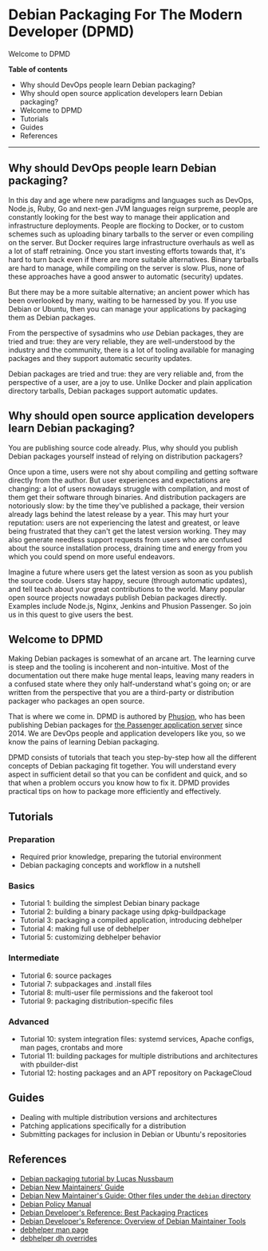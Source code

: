 # Debian Packaging For The Modern Developer (DPMD)

Welcome to DPMD

**Table of contents**

 * Why should DevOps people learn Debian packaging?
 * Why should open source application developers learn Debian packaging?
 * Welcome to DPMD
 * Tutorials
 * Guides
 * References

---

## Why should DevOps people learn Debian packaging?

In this day and age where new paradigms and languages such as DevOps, Node.js, Ruby, Go and next-gen JVM languages reign surpreme, people are constantly looking for the best way to manage their application and infrastructure deployments. People are flocking to Docker, or to custom schemes such as uploading binary tarballs to the server or even compiling on the server. But Docker requires large infrastructure overhauls as well as a lot of staff retraining. Once you start investing efforts towards that, it's hard to turn back even if there are more suitable alternatives. Binary tarballs are hard to manage, while compiling on the server is slow. Plus, none of these approaches have a good answer to automatic (security) updates.

But there may be a more suitable alternative; an ancient power which has been overlooked by many, waiting to be harnessed by you. If you use Debian or Ubuntu, then you can manage your applications by packaging them as Debian packages.

From the perspective of sysadmins who *use* Debian packages, they are tried and true: they are very reliable, they are well-understood by the industry and the community, there is a lot of tooling available for managing packages and they support automatic security updates.

Debian packages are tried and true: they are very reliable and, from the perspective of a user, are a joy to use. Unlike Docker and plain application directory tarballs, Debian packages support automatic updates.

## Why should open source application developers learn Debian packaging?

You are publishing source code already. Plus, why should you publish Debian packages yourself instead of relying on distribution packagers?

Once upon a time, users were not shy about compiling and getting software directly from the author. But user experiences and expectations are changing: a lot of users nowadays struggle with compilation, and most of them get their software through binaries. And distribution packagers are notoriously slow: by the time they've published a package, their version already lags behind the latest release by a year. This may hurt your reputation: users are not experiencing the latest and greatest, or leave being frustrated that they can't get the latest version working. They may also generate needless support requests from users who are confused about the source installation process, draining time and energy from you which you could spend on more useful endeavors.

Imagine a future where users get the latest version as soon as you publish the source code. Users stay happy, secure (through automatic updates), and tell teach about your great contributions to the world. Many popular open source projects nowadays publish Debian packages directly. Examples include Node.js, Nginx, Jenkins and Phusion Passenger. So join us in this quest to give users the best.

## Welcome to DPMD

Making Debian packages is somewhat of an arcane art. The learning curve is steep and the tooling is incoherent and non-intuitive. Most of the documentation out there make huge mental leaps, leaving many readers in a confused state where they only half-understand what's going on; or are written from the perspective that you are a third-party or distribution packager who packages an open source.

That is where we come in. DPMD is authored by [Phusion](https://www.phusion.nl/), who has been publishing Debian packages for [the Passenger application server](https://www.phusionpassenger.com/) since 2014. We are DevOps people and application developers like you, so we know the pains of learning Debian packaging.

DPMD consists of tutorials that teach you step-by-step how all the different concepts of Debian packaging fit together. You will understand every aspect in sufficient detail so that you can be confident and quick, and so that when a problem occurs you know how to fix it. DPMD provides practical tips on how to package more efficiently and effectively.

## Tutorials

### Preparation

 * Required prior knowledge, preparing the tutorial environment
 * Debian packaging concepts and workflow in a nutshell

### Basics

 * Tutorial 1: building the simplest Debian binary package
 * Tutorial 2: building a binary package using dpkg-buildpackage
 * Tutorial 3: packaging a compiled application, introducing debhelper
 * Tutorial 4: making full use of debhelper
 * Tutorial 5: customizing debhelper behavior

### Intermediate

 * Tutorial 6: source packages
 * Tutorial 7: subpackages and .install files
 * Tutorial 8: multi-user file permissions and the fakeroot tool
 * Tutorial 9: packaging distribution-specific files

### Advanced

 * Tutorial 10: system integration files: systemd services, Apache configs, man pages, crontabs and more
 * Tutorial 11: building packages for multiple distributions and architectures with pbuilder-dist
 * Tutorial 12: hosting packages and an APT repository on PackageCloud

## Guides

 * Dealing with multiple distribution versions and architectures
 * Patching applications specifically for a distribution
 * Submitting packages for inclusion in Debian or Ubuntu's repositories

## References

 * [Debian packaging tutorial by Lucas Nussbaum](https://www.debian.org/doc/manuals/packaging-tutorial/packaging-tutorial.en.pdf)
 * [Debian New Maintainers' Guide](https://www.debian.org/doc/manuals/maint-guide/)
 * [Debian New Maintainer's Guide: Other files under the `debian` directory](https://www.debian.org/doc/manuals/maint-guide/dother.en.html)
 * [Debian Policy Manual](https://www.debian.org/doc/debian-policy/)
 * [Debian Developer's Reference: Best Packaging Practices](https://www.debian.org/doc/manuals/developers-reference/ch06.en.html)
 * [Debian Developer's Reference: Overview of Debian Maintainer Tools](https://www.debian.org/doc/manuals/developers-reference/apa.en.html)
 * [debhelper man page](https://manpages.debian.org/stretch/debhelper/debhelper.7.en.html)
 * [debhelper dh overrides](https://joeyh.name/blog/entry/debhelper_dh_overrides/)
